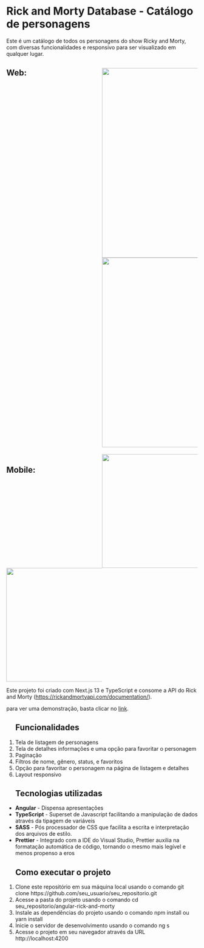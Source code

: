 <h1>Rick and Morty Database - Catálogo de personagens</h1>
Este é um catálogo de todos os personagens do show Ricky and Morty, com diversas funcionalidades e responsivo para ser visualizado em qualquer lugar.

<div style="display: grid; grid-template-columns:repeat(2, minmax(0, 1fr))">
  <h2>Web:<h2>
  <img src="https://i.imgur.com/0BsT6DK.png" width="500"/>
  <img src="https://i.imgur.com/yAHKDvU.png" width="500"/>
  <h2>Mobile:</h2>
  <img src="https://i.imgur.com/1H5Wj4T.png" width="300"/>
  <img src="https://i.imgur.com/8GDd4pO.png" width="300"/>
</div>

Este projeto foi criado com Next.js 13 e TypeScript e consome a API do Rick and Morty (https://rickandmortyapi.com/documentation/).

para ver uma demonstração, basta clicar no <a href="https://desafio-tecnico-front.vercel.app/">link<a/>.

<ol>
<h2>Funcionalidades</h2>
<li>Tela de listagem de personagens</li>
<li>Tela de detalhes informações e uma opção para favoritar o personagem</li>
<li>Paginação</li>
<li>Filtros de nome, gênero, status, e favoritos</li>
<li>Opção para favoritar o personagem na página de listagem e detalhes</li>
<li>Layout responsivo</li>
</ol>


<ul><h2>Tecnologias utilizadas</h2>
<li><strong>Angular</strong> - Dispensa apresentações</li>
<li><strong>TypeScript</strong> - Superset de Javascript facilitando a manipulação de dados através da tipagem de variáveis</li>
<li><strong>SASS</strong> - Pós processador de CSS que facilita a escrita e interpretação dos arquivos de estilo.</li>
<li><strong>Prettier</strong> - Integrado com a IDE do Visual Studio, Prettier auxilia na formatação automática de código, tornando o mesmo mais legível e menos propenso a eros</li>
</ul>

<ol><h2>Como executar o projeto</h2>
<li>Clone este repositório em sua máquina local usando o comando git clone https://github.com/seu_usuario/seu_repositorio.git
<li>Acesse a pasta do projeto usando o comando cd seu_repositorio/angular-rick-and-morty</li>
<li>Instale as dependências do projeto usando o comando npm install ou yarn install</li>
<li>Inicie o servidor de desenvolvimento usando o comando ng s</li>
<li>Acesse o projeto em seu navegador através da URL http://localhost:4200</li>
</ol>
